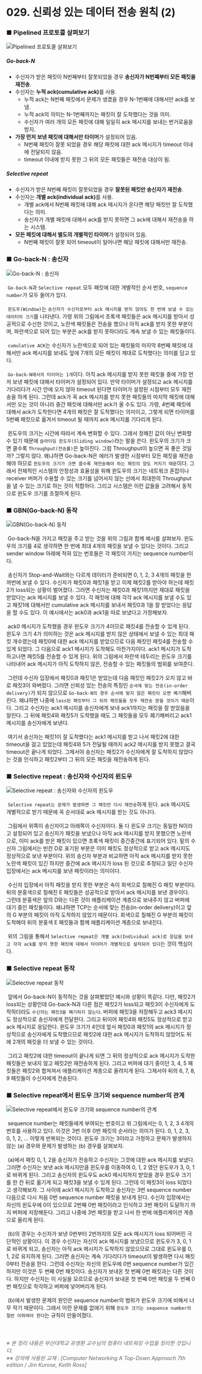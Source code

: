 # 029. 신뢰성 있는 데이터 전송 원칙 (2)
### ■ Pipelined 프로토콜 살펴보기
![Pipelined 프로토콜 살펴보기]( https://raw.githubusercontent.com/taechacode/ComputerScienceRepository/master/Computer%20Network/images/CN_029_01.PNG)
##### Go-back-N
<ul>
<li>수신자가 받은 패킷이 N번째부터 잘못되었을 경우 <strong>송신자가 N번째부터 모든 패킷을 재전송</strong>.</li>
<li>수신자는 <strong>누적 ack(cumulative ack)</strong>를 사용.
<ul>
<li>누적 ack는 N번째 패킷에서 문제가 생겼을 경우 N-1번째에 대해서만 ack를 보냄.</li>
<li>누적 ack의 의미는 N-1번째까지는 패킷이 잘 도착했다는 것을 의미.</li>
<li>수신자가 여러 개의 모든 패킷에 대해 일일히 ack 메시지를 보내는 번거로움을 방지.</li>
</ul>
</li>
<li><strong>가장 먼저 보낸 패킷에 대해서만 타이머</strong>가 설정되어 있음.
<ul>
<li>N번째 패킷이 잘못 되었을 경우 해당 패킷에 대한 ack 메시지가 timeout 이내에 전달되지 않음.</li>
<li>timeout 이내에 받지 못한 그 뒤의 모든 패킷들은 재전송 대상이 됨.</li>
</ul>
</li>
</ul>

##### Selective repeat
<ul>
<li>수신자가 받은 N번째 패킷이 잘못되었을 경우 <strong>잘못된 패킷만 송신자가 재전송</strong>.</li>
<li>수신자는 <strong>개별 ack(individual ack)</strong>를 사용.
<ul>
<li>개별 ack에서 N번째 패킷에 대해 ack 메시지가 온다면 해당 패킷만 잘 도착했다는 의미.</li>
<li>송신자가 개별 패킷에 대해서 ack를 받지 못하면 그 ack에 대해서 재전송을 하는 시스템.</li>
</ul>
</li>
<li><strong>모든 패킷에 대해서 별도의 개별적인 타이머</strong>가 설정되어 있음.
<ul>
<li>N번째 패킷이 잘못 되어 timeout이 일어나면 해당 패킷에 대해서만 재전송.</li>
</ul>
</li>
</ul>

### ■ Go-back-N : 송신자
![Go-back-N : 송신자]( https://raw.githubusercontent.com/taechacode/ComputerScienceRepository/master/Computer%20Network/images/CN_029_02.PNG)
<br><br>
&nbsp;`Go-back-N`과 `Selective repeat` 모두 패킷에 대한 개별적인 순서 번호, `sequence number`가 모두 들어가 있다.
<br><br>
&nbsp;`윈도우(Window)`는 `송신자가 수신자로부터 ack 메시지를 받지 않아도 한 번에 보낼 수 있는 데이터의 크기`를 나타낸다. 가령 위의 그림에서 초록색 패킷들은 ack 메시지를 받아서 성공적으로 수신한 것이고, 노란색 패킷들은 전송을 했으나 아직 ack를 받지 못한 부분이며, 파란색으로 되어 있는 부분은 ack를 받지 못하더라도 계속 보낼 수 있는 패킷들이다.
<br><br>
&nbsp;`cumulative ACK`는 수신자가 노란색으로 되어 있는 패킷들의 마지막 8번째 패킷에 대해서만 ack 메시지를 보내도 앞에 7개의 모든 패킷이 제대로 도착했다는 의미를 담고 있다.
<br><br>
&nbsp;`Go-back-N에서의 타이머는 1개`이다. 아직 ack 메시지를 받지 못한 패킷들 중에 가장 먼저 보낸 패킷에 대해서 타이머가 설정되어 있다. 만약 타이머가 설정되고 ack 메시지를 기다리다가 시간 안에 오지 않아 timeout 된다면 타이머가 설정된 시점부터 모두 재전송을 하게 된다. 그런데 ack가 꼭 ack 메시지를 받지 못한 패킷들의 마지막 패킷에 대해서만 오는 것이 아니라 중간 패킷에 대해서만 ack가 올 수도 있다. 가령, 4번째 패킷에 대해서 ack가 도착한다면 4개의 패킷은 잘 도착했다는 의미이고, 그렇게 되면 타이머를 5번째 패킷으로 옮겨서 timeout 될 때까지 ack 메시지를 기다리게 된다.
<br><br>
&nbsp;윈도우의 크기는 시간에 따라서 계속 변화할 수 있다. 그래서 정해진 값이 아닌 변화할 수 있기 때문에 `슬라이딩 윈도우(Sliding window)`라는 말을 쓴다. 윈도우의 크기가 크면 클수록 `Throughput(전송률)`은 높아진다. 그럼 Throughput이 높으면 꼭 좋은 것일까? 그렇지 않다. 왜냐하면 Go-back-N은 에러가 발생한 시점부터 모든 패킷을 재전송 해야 하므로 `윈도우의 크기가 크면 클수록 재전송해야 하는 패킷의 양도 커지기 때문`이다. 그래서 전체적인 시스템의 안정성과 효율성을 위해 윈도우의 크기는 네트워크 혼잡이나 receiver 버퍼가 수용할 수 있는 크기를 넘어서지 않는 선에서 최대한의 Throughput을 낼 수 있는 크기로 하는 것이 적합하다. 그리고 시스템은 이런 값들을 고려해서 동적으로 윈도우 크기를 조절하게 된다.
<br>
### ■ GBN(Go-back-N) 동작
![GBN(Go-back-N) 동작]( https://raw.githubusercontent.com/taechacode/ComputerScienceRepository/master/Computer%20Network/images/CN_029_03.PNG)
<br><br>
&nbsp;Go-back-N을 가지고 패킷을 주고 받는 것을 위의 그림과 함께 예시를 살펴보자. 윈도우의 크기를 4로 생각하면 한 번에 최대 4개의 패킷을 보낼 수 있다는 것이다. 그리고 sender window 아래에 적혀 있는 번호들은 각 패킷이 가지는 sequence number이다. 
<br><br>
&nbsp;송신자가 Stop-and-Wait와는 다르게 데이터가 준비되면 0, 1, 2, 3 4개의 패킷을 한꺼번에 보낼 수 있다. 수신자가 패킷0과 패킷1을 받고 이제 패킷2를 받아야 하는데 패킷2가 loss되는 상황이 벌어졌다. 그러면 수신자는 패킷0과 패킷1까지만 제대로 패킷을 받았다는 ack 메시지를 보낼 수 있다. 각 패킷에 대해 각각 ack 메시지를 보낼 수도 있고 패킷1에 대해서만 cumulative ack 메시지를 보내서 패킷0과 1을 잘 받았다는 응답을 할 수도 있다. 이 예시에서는 ack0과 ack1을 따로 보냈다고 가정해보자.
<br><br>
&nbsp;ack0 메시지가 도착했을 경우 윈도우 크기가 4이므로 패킷4를 전송할 수 있게 된다. 윈도우 크기 4가 의미하는 것은 ack 메시지를 받지 않은 상태에서 보낼 수 있는 최대 패킷 개수였는데 패킷0에 대한 ack 메시지를 받았으므로 다음 패킷인 패킷4를 전송할 수 있게 되었다. 그 다음으로 ack1 메시지가 도착해도 마찬가지이다. ack1 메시지가 도착하고나면 패킷5를 전송할 수 있게 된다. 위의 그림에서 파란색 테두리는 윈도우 크기를 나타내어 ack 메시지가 아직 도착하지 않은, 전송할 수 있는 패킷들의 범위를 보여준다.
<br><br>
&nbsp;그런데 수신자 입장에서 패킷0과 패킷1은 받았는데 다음 패킷인 패킷2가 오지 않고 바로 패킷3이 와버렸다. 그러면 신뢰성 있는 전송의 특징인 `순서에 맞는 전송(in-order delivery)`가 되지 않으므로 `Go-back-N의 경우 순서에 맞지 않은 패킷이 오면 폐기`해버린다. 왜냐하면 나중에 `loss된 패킷부터 그 뒤의 패킷들을 모두 재전송 받을 것이기 때문`이다. 그리고 수신자는 ack1 메시지를 송신자에게 보내 ack1까지는 패킷을 잘 받았음을 알린다. 그 뒤에 패킷4와 패킷5가 도착했을 때도 그 패킷들을 모두 폐기해버리고 ack1 메시지를 송신자에게 보낸다.
<br><br>
&nbsp;여기서 송신자는 패킷1이 잘 도착했다는 ack1 메시지를 받고 나서 패킷2에 대한 timeout을 걸고 있었는데 패킷4와 5가 전달될 때까지 ack2 메시지를 받지 못했고 결국 timeout은 끝나게 되었다. 그제서야 송신자는 패킷2가 수신자에게 잘 도착하지 않았다는 것을 인식하고 패킷2부터 그 뒤의 모든 패킷을 재전송하게 된다.
<br>
### ■ Selective repeat : 송신자와 수신자의 윈도우
![Selective repeat : 송신자와 수신자의 윈도우]( https://raw.githubusercontent.com/taechacode/ComputerScienceRepository/master/Computer%20Network/images/CN_029_04.PNG) 
<br><br>
&nbsp;`Selective repeat는 문제가 발생하면 그 패킷만 다시 재전송`하게 된다. ack 메시지도 개별적으로 받기 때문에 꼭 순서대로 ack 메시지를 받는 것도 아니다.
<br><br>
&nbsp;그림에서 위쪽이 송신자이고 아래쪽이 수신자이다. 둘 다 윈도우 크기는 동일한 N이라고 설정되어 있고 송신자가 패킷을 보냈으나 아직 ack 메시지를 받지 못했으면 노란색으로, 이미 ack를 받은 패킷이 있으면 초록색 패킷이 중간중간에 표기되어 있다. 밑의 수신자 그림에서는 빈칸 D로 표기된 부분은 이미 패킷도 정상적으로 받고 ack 메시지도 정상적으로 보낸 부분이다. 위의 송신자 부분과 비교하면 아직 ack 메시지를 받지 못한 노란색 패킷이 있긴 하지만 중간에 ack 메시지가 loss 된 것으로 추정되고 일단 수신자 입장에서는 ack 메시지를 보낸 패킷이라는 의미이다.
<br><br>
&nbsp;수신자 입장에서 아직 패킷을 받지 못한 부분은 속이 회색으로 칠해진 G 패킷 부분이다. 뒤의 분홍색으로 칠해진 E 패킷들은 성공적으로 받아서 ack 메시지를 보낸 경우이다. 그런데 분홍색은 앞의 D와는 다른 것이 애플리케이션 계층으로 보내주지 않고 버퍼에 대기 중인 패킷들이다. 왜냐하면 TCP는 순서에 맞는 전송(in-order delivery)이고 앞의 G 부분의 패킷이 아직 도착하지 않았기 때문이다. 회색으로 칠해진 G 부분의 패킷이 도착해야 뒤의 분홍색 E 패킷들과 함께 애플리케이션 계층으로 보내진다.
<br><br>
&nbsp;위의 그림을 통해서 `Selective repeat은 개별 ack(Individual ack)로 응답을 보내고 각각 ack를 받지 못한 패킷에 대해서 타이머가 개별적으로 설치되어 있다`는 것이 핵심이다.
<br>
### ■ Selective repeat 동작
![Selective repeat 동작]( https://raw.githubusercontent.com/taechacode/ComputerScienceRepository/master/Computer%20Network/images/CN_029_05.PNG)
<br><br>
&nbsp;앞에서 Go-back-N이 동작하는 것을 살펴봤었던 예시와 상황이 똑같다. 다만, 패킷2가 loss되는 상황인데 Go-back-N과 다른 점은 패킷2가 loss되고 패킷3이 수신자에게 도착하더라도 `수신자는 패킷3을 폐기하지 않는다`. 버퍼에 패킷3을 저장해두고 ack3 메시지도 정상적으로 송신자에게 전달한다. 그리고 뒤이어 패킷4와 패킷5도 정상적으로 받고 ack 메시지로 응답한다. 윈도우 크기가 4인데 앞서 패킷0과 패킷1의 ack 메시지가 정상적으로 송신자에게 도착했으므로 패킷2에 대한 ack 메시지가 도착하지 않았어도 뒤에 2개의 패킷을 더 보낼 수 있는 것이다.
<br><br>
&nbsp;그리고 패킷2에 대한 timeout이 끝나게 되면 그 뒤의 정상적으로 ack 메시지가 도착한 패킷들은 보내지 않고 패킷2만 재전송하게 된다. 그리고 버퍼에 대기 중이던 3, 4, 5 패킷들은 패킷2와 합쳐져서 애플리케이션 계층으로 올려지게 된다. 그제서야 뒤의 6, 7, 8, 9 패킷들이 수신자에게 전송된다.
<br>
### ■ Selective repeat에서 윈도우 크기와 sequence number의 관계
![Selective repeat에서 윈도우 크기와 sequence number의 관계]( https://raw.githubusercontent.com/taechacode/ComputerScienceRepository/master/Computer%20Network/images/CN_029_06.PNG)
<br><br>
&nbsp;sequence number는 패킷들에게 부여되는 번호이고 위 그림에서는 0, 1, 2, 3 4개의 번호를 사용하고 있다. 이것은 3번 이후 0번 패킷의 순서라는 의미가 된다. 0, 1, 2, 3, 0, 1, 2, … 이렇게 반복되는 것이다. 윈도우 크기는 3이라고 가정하고 문제가 발생하지 않는 (a) 경우와 문제가 발생하는 (b) 경우를 살펴보자.
<br><br>
&nbsp;(a)에서 패킷 0, 1, 2을 송신자가 전송하고 수신자는 그것에 대한 ack 메시지를 보냈다. 그러면 수신자는 보낸 ack 메시지만큼 윈도우를 이동하여 0, 1, 2 였던 윈도우가 3, 0, 1로 바뀌게 된다. 그리고 송신자의 윈도우도 ack0 메시지까지 받았을 경우 윈도우 크기를 한 칸 뒤로 옮기게 되고 패킷3을 보낼 수 있게 된다. 그런데 이 패킷3이 loss 되었다고 생각해보자. 그 사이에 ack1 메시지가 도착하고 송신자는 3번 sequence number 다음으로 다시 처음 0번 sequence number 패킷을 보내게 된다. 수신자 입장에서는 자신의 윈도우에 0이 있으므로 2번째 0번 패킷이라고 인식하고 3번 패킷이 도달하기 까지 버퍼에 저장해둔다. 그리고 나중에 3번 패킷을 받고 나서 한 번에 애플리케이션 계층으로 올리게 된다.
<br><br>
&nbsp;(b)의 경우는 수신자가 보낸 0번부터 2번까지의 모든 ack 메시지가 loss 되어버린 극단적인 상황이다. 이 경우 수신자는 자신이 ack 메시지를 보냈으므로 윈도우가 3, 0, 1로 바뀌게 되고, 송신자는 아직 ack 메시지가 도착하지 않았으므로 그대로 윈도우를 0, 1, 2로 유지하게 된다. 그러면 송신자는 계속 기다리다가 timeout이 발생하면 다시 패킷0부터 전송을 한다. 그런데 수신자는 자신의 윈도우에 0번 sequence number가 있긴 하지만 이것은 두 번째 0번 패킷이다. 송신자가 보내온 첫 번째 0번 패킷과는 다른 것이다. 하지만 수신자는 이 사실을 모르므로 송신자가 보내온 첫 번째 0번 패킷을 두 번째 0번 패킷으로 착각하고 버퍼에 넣어버리게 된다.
<br><br>
&nbsp;(b)에서 발생한 문제의 원인은 sequence number의 범위가 윈도우 크기에 비해서 너무 작기 때문이다. 그래서 이런 문제를 없애기 위해 `윈도우 크기는 sequence number의 절반 이하여야 한다`는 규칙이 만들어졌다.
<br><br><br>
###### <span style="color:#666666">※ 본 정리 내용은 부산대학교 유영환 교수님의 컴퓨터 네트워킹 수업을 정리한 것입니다.<br>※※ 강의에 사용된 교재 : [Computer Networking A Top-Down Approach 7th edition / Jim Kurose, Keith Ross]</span>
